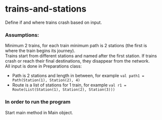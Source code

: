 # trains-and-stations
Define if and where trains crash based on input.

### Assumptions:
Minimum 2 trains, for each train minimum path is 2 stations (the first is where the train begins its journey).  
Trains start from different stations and named after the first station.
If trains crash or reach their final destinations, they disappear from the network.  
All input is done in Preparations class:  
* Path is 2 stations and length in between, for example `val path1 = Path(Station(1), Station(2), 4)`
* Route is a list of stations for 1 train, for example `val r1 = Route(List(Station(1), Station(2), Station(3)))`  


### In order to run the program
Start main method in Main object.
